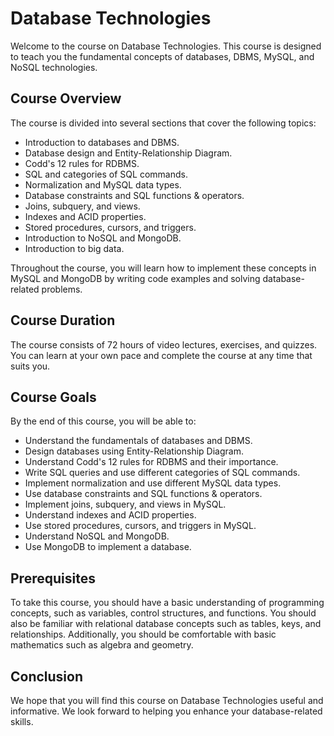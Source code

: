 # Database Technologies

Welcome to the course on Database Technologies. This course is designed to teach you the fundamental concepts of databases, DBMS, MySQL, and NoSQL technologies.

## Course Overview

The course is divided into several sections that cover the following topics:

-   Introduction to databases and DBMS.
-   Database design and Entity-Relationship Diagram.
-   Codd's 12 rules for RDBMS.
-   SQL and categories of SQL commands.
-   Normalization and MySQL data types.
-   Database constraints and SQL functions & operators.
-   Joins, subquery, and views.
-   Indexes and ACID properties.
-   Stored procedures, cursors, and triggers.
-   Introduction to NoSQL and MongoDB.
-   Introduction to big data.

Throughout the course, you will learn how to implement these concepts in MySQL and MongoDB by writing code examples and solving database-related problems.

## Course Duration

The course consists of 72 hours of video lectures, exercises, and quizzes. You can learn at your own pace and complete the course at any time that suits you.

## Course Goals

By the end of this course, you will be able to:

-   Understand the fundamentals of databases and DBMS.
-   Design databases using Entity-Relationship Diagram.
-   Understand Codd's 12 rules for RDBMS and their importance.
-   Write SQL queries and use different categories of SQL commands.
-   Implement normalization and use different MySQL data types.
-   Use database constraints and SQL functions & operators.
-   Implement joins, subquery, and views in MySQL.
-   Understand indexes and ACID properties.
-   Use stored procedures, cursors, and triggers in MySQL.
-   Understand NoSQL and MongoDB.
-   Use MongoDB to implement a database.

## Prerequisites

To take this course, you should have a basic understanding of programming concepts, such as variables, control structures, and functions. You should also be familiar with relational database concepts such as tables, keys, and relationships. Additionally, you should be comfortable with basic mathematics such as algebra and geometry.

## Conclusion

We hope that you will find this course on Database Technologies useful and informative. We look forward to helping you enhance your database-related skills.